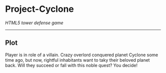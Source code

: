 Project-Cyclone
==================
*HTML5 tower defense game*
* * * * * * * * * 


Plot
------------------

Player is in role of a villain. Crazy overlord conquered planet Cyclone some time ago, 
but now, rightful inhabitants want to taky their beloved planet back. Will they succeed 
or fall with this noble quest? You decide!
